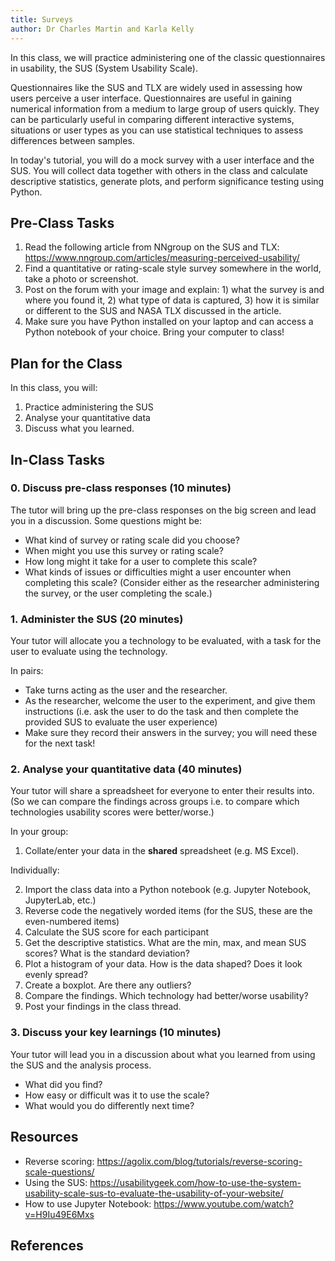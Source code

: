 ```yaml
---
title: Surveys
author: Dr Charles Martin and Karla Kelly
---
```


In this class, we will practice administering one of the classic questionnaires in usability, the SUS (System Usability Scale). 

Questionnaires like the SUS and TLX are widely used in assessing how users perceive a user interface. Questionnaires are useful in gaining numerical information from a medium to large group of users quickly. They can be particularly useful in comparing different interactive systems, situations or user types as you can use statistical techniques to assess differences between samples. 

In today's tutorial, you will do a mock survey with a user interface and the SUS. You will collect data together with others in the class and calculate descriptive statistics, generate plots, and perform significance testing using Python.


## Pre-Class Tasks

1. Read the following article from NNgroup on the SUS and TLX: <https://www.nngroup.com/articles/measuring-perceived-usability/>
2. Find a quantitative or rating-scale style survey somewhere in the world, take a photo or screenshot.
3. Post on the forum with your image and explain: 1) what the survey is and where you found it, 2) what type of data is captured, 3) how it is similar or different to the SUS and NASA TLX discussed in the article.
4. Make sure you have Python installed on your laptop and can access a Python notebook of your choice. Bring your computer to class!

## Plan for the Class

In this class, you will:

1. Practice administering the SUS
2. Analyse your quantitative data
3. Discuss what you learned.

## In-Class Tasks

### 0. Discuss pre-class responses (10 minutes)

The tutor will bring up the pre-class responses on the big screen and lead you in a discussion. Some questions might be:

- What kind of survey or rating scale did you choose?
- When might you use this survey or rating scale?
- How long might it take for a user to complete this scale?
- What kinds of issues or difficulties might a user encounter when completing this scale? (Consider either as the researcher administering the survey, or the user completing the scale.)

### 1. Administer the SUS (20 minutes)

Your tutor will allocate you a technology to be evaluated, with a task for the user to evaluate using the technology.

In pairs:

- Take turns acting as the user and the researcher.
- As the researcher, welcome the user to the experiment, and give them instructions (i.e. ask the user to do the task and then complete the provided SUS to evaluate the user experience)
- Make sure they record their answers in the survey; you will need these for the next task!

### 2. Analyse your quantitative data (40 minutes)

Your tutor will share a spreadsheet for everyone to enter their results into. (So we can compare the findings across groups i.e. to compare which technologies usability scores were better/worse.)

In your group: 

1. Collate/enter your data in the **shared** spreadsheet (e.g. MS Excel).

Individually:

2. Import the class data into a Python notebook (e.g. Jupyter Notebook, JupyterLab, etc.)
3. Reverse code the negatively worded items (for the SUS, these are the even-numbered items)
4. Calculate the SUS score for each participant
5. Get the descriptive statistics. What are the min, max, and mean SUS scores? What is the standard deviation?
6. Plot a histogram of your data. How is the data shaped? Does it look evenly spread?
7. Create a boxplot. Are there any outliers?
8. Compare the findings. Which technology had better/worse usability?
9. Post your findings in the class thread.

### 3. Discuss your key learnings (10 minutes)

Your tutor will lead you in a discussion about what you learned from using the SUS and the analysis process. 

- What did you find?
- How easy or difficult was it to use the scale?
- What would you do differently next time?

## Resources

- Reverse scoring: <https://agolix.com/blog/tutorials/reverse-scoring-scale-questions/>
- Using the SUS: <https://usabilitygeek.com/how-to-use-the-system-usability-scale-sus-to-evaluate-the-usability-of-your-website/>
- How to use Jupyter Notebook: <https://www.youtube.com/watch?v=H9Iu49E6Mxs> 

## References
